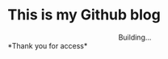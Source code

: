 # This is my Github blog




<center>Building...</center>











<footer>*Thank you for access*</footer>

